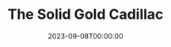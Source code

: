 ---
title: The Solid Gold Cadillac
date: 2023-09-08T00:00:00
opening_date: 1957-05-22
closing_date: 1957-06-01
layout: productions
program:
Theatre: Theatre Jacksonville
Venue: Little Theatre
cast:
- Narrator: Jack Harrell
- T. John Blessington: Harry Richard
- Alfred Metcalfe: Mike Solimeno
- Warren Gillie: Emanuel Ehrlich
- Clifford Snell: Hugh Henline
- Mrs. Laura Partridge: Charlotte Ecker
- Amelia Shotgraven: Patty Baird
- Mark Jenkins: Lance Hunt
- Miss L'Arriere: Ardelia Rushing
- Edward L. McKeever: Jack Somack
- Miss Logan: Genoe Tranoy
- AP reporter: Bob Gefter
- UP reporter: Frank Fernandez
- INS reporter: Raymond Azar
- A Little Old Lady: Marie Tankersley
- Newscaster:
  - Bill Grove
  - Bill Blackburn
  - Virginia Atter
crew:
- Director: Richard G. Fallon
- Setting and Technical Direction: George A. Ramsey, Jr.
- Assistant Director: Barbara Ehrmann
- Stage Manager: Frank Ridge
- Light Controls:
  - Garry Safford
  - Bob Kornegay
- Sound and Music: Norman Howard
- Projectionist: Lance Hunt
- Wardrobe Chairman: Connie Henline
- Wardrobe Assistant:
  - Marie Tankersley
  - Gladys Downey
  - Libbi Whiteman
  - Elaine Barnert
  - Ardelia Rushing
- Properties Chairman: Norman Rickard
- Properties Assistant:
  - Bill Gibbs
  - Mervyn Richards
  - Beverly Fink
  - Louise Lee
  - Anona Collins
- Make-up Chairman: Mattie Godwin
- Make-up Assistant:
  - Jane Porter
  - Polly Clendening
  - Millie Barnert
  - Pat Robson
  - Chick Evans
  - Peggy Gift
  - Jan Arinson
- Construction Chairmen: Larry Zell
- Construction Crew:
  - Dixie Cohen
  - Roselle Cohen
  - Norman Howard
  - Mike Solimeno
  - Pete King
  - Lance Hunt
  - Frank Ridge
  - Garry Safford
  - Bob Kornegay
  - Klip Smith
  - Rose Forney
  - Florence Somack
  - Brenda Hasty
  - Ellis Barnert
  - Bill Gibbs
  - Jo Moore
  - Marie Tankersley
  - Eleanor Yeager
  - Jimmy Boyer
  - Ann Martinez
  - Bud Rogers
---
